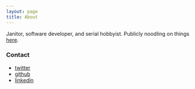```yaml
---
layout: page
title: About
---
```


Janitor, software developer, and serial hobbyist.  Publicly noodling on things
[here](https://publish.obsidian.md/alexkuang/home).

### Contact

- [twitter](https://twitter.com/klhxela)
- [github](https://github.com/alexkuang)
- [linkedin](https://www.linkedin.com/in/khxela/)
